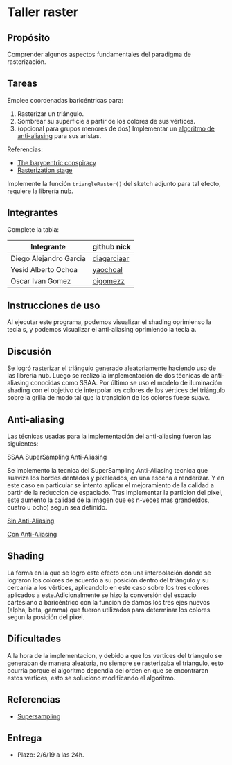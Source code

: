 # Taller raster

## Propósito

Comprender algunos aspectos fundamentales del paradigma de rasterización.

## Tareas

Emplee coordenadas baricéntricas para:

1. Rasterizar un triángulo.
2. Sombrear su superficie a partir de los colores de sus vértices.
3. (opcional para grupos menores de dos) Implementar un [algoritmo de anti-aliasing](https://www.scratchapixel.com/lessons/3d-basic-rendering/rasterization-practical-implementation/rasterization-practical-implementation) para sus aristas.

Referencias:

* [The barycentric conspiracy](https://fgiesen.wordpress.com/2013/02/06/the-barycentric-conspirac/)
* [Rasterization stage](https://www.scratchapixel.com/lessons/3d-basic-rendering/rasterization-practical-implementation/rasterization-stage)

Implemente la función ```triangleRaster()``` del sketch adjunto para tal efecto, requiere la librería [nub](https://github.com/nakednous/nub/releases).

## Integrantes

Complete la tabla:

|       Integrante      |                 github nick                   |
|-----------------------|-----------------------------------------------|
| Diego Alejandro Garcia| [diagarciaar](https://github.com/diagarciaar) |
| Yesid Alberto Ochoa   | [yaochoal](https://github.com/yaochoal)       |
| Oscar Ivan Gomez      | [oigomezz](https://github.com/oigomezz)       |

## Instrucciones de uso

Al ejecutar este programa, podemos visualizar el shading oprimienso la tecla s, y podemos visualizar el anti-aliasing oprimiendo la tecla a.


## Discusión

Se logró rasterizar el triángulo generado aleatoriamente haciendo uso de las librería nub. Luego se realizó la implementación de dos técnicas de anti-aliasing conocidas como SSAA. Por último se uso el modelo de iluminación shading con el objetivo de interpolar los colores de los vértices del triángulo sobre la grilla de modo tal que la transición de los colores fuese suave.

## Anti-aliasing

Las técnicas usadas para la implementación del anti-aliasing fueron las siguientes:

SSAA SuperSampling Anti-Aliasing

Se implemento la tecnica del SuperSampling Anti-Aliasing tecnica que suaviza los bordes dentados y pixeleados, en una escena a renderizar. Y en este caso en particular se intento aplicar el mejoramiento de la calidad a partir de la reduccion de espaciado.
Tras implementar la particion del pixel, este aumento la calidad de la imagen que es n-veces mas grande(dos, cuatro u ocho) segun sea definido. 

[Sin Anti-Aliasing](/Taller%203/images/NoAA.png)

[Con Anti-Aliasing](/Taller%203/images/SSAA.png)

## Shading

La forma en la que se logro este efecto con una interpolación donde se lograron los colores de acuerdo a su posición dentro del triángulo y su cercanía a los vértices, aplicandolo en este caso sobre los tres colores aplicados a este.Adicionalmente se hizo la conversión del espacio cartesiano a baricéntrico con la funcion de darnos los tres ejes nuevos (alpha, beta, gamma) que fueron utilizados para determinar los colores segun la posición del pixel.

[](/Taller%203/images/Final.png)


## Dificultades 

A la hora de la implementacion, y debido a que los vertices del triangulo se generaban de manera aleatoria, no siempre se rasterizaba el triangulo, esto ocurria porque el algoritmo dependia del orden en que se encontraran estos vertices, esto se soluciono modificando el algoritmo.

## Referencias
* [Supersampling](https://en.wikipedia.org/wiki/Supersampling)

## Entrega

* Plazo: 2/6/19 a las 24h.
